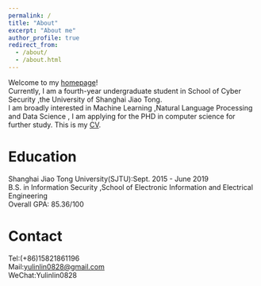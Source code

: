 ```yaml
---
permalink: /
title: "About"
excerpt: "About me"
author_profile: true
redirect_from: 
  - /about/
  - /about.html
---
```


Welcome to my [homepage](https://yulinlin0828.github.io)!   
Currently, I am a fourth-year undergraduate student in School of Cyber Security ,the University of Shanghai Jiao Tong.      
I am broadly interested in Machine Learning ,Natural Language Processing and Data Science , I am applying for the PHD in computer science for further study.
This is my [CV](https://yulinlin0828.github.io/CV.pdf).


Education
======
Shanghai Jiao Tong University(SJTU):Sept. 2015 - June 2019     
B.S. in Information Security ,School of Electronic Information and Electrical Engineering        
Overall GPA: 85.36/100

Contact
======
Tel:(+86)15821861196      
Mail:yulinlin0828@gmail.com    
WeChat:Yulinlin0828   

